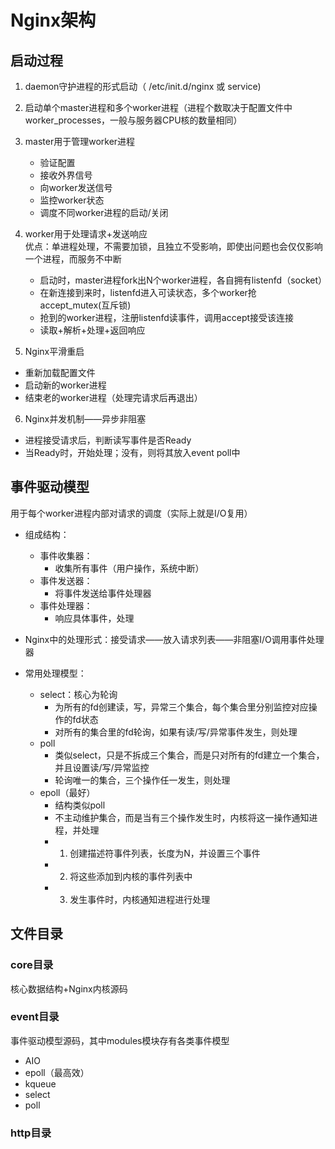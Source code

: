 # Nginx架构

## 启动过程

1. daemon守护进程的形式启动（ /etc/init.d/nginx 或 service)
2. 启动单个master进程和多个worker进程（进程个数取决于配置文件中worker_processes，一般与服务器CPU核的数量相同）
3. master用于管理worker进程
    - 验证配置
    - 接收外界信号
    - 向worker发送信号
    - 监控worker状态
    - 调度不同worker进程的启动/关闭

4. worker用于处理请求+发送响应  
优点：单进程处理，不需要加锁，且独立不受影响，即使出问题也会仅仅影响一个进程，而服务不中断  
    - 启动时，master进程fork出N个worker进程，各自拥有listenfd（socket）
    - 在新连接到来时，listenfd进入可读状态，多个worker抢accept_mutex(互斥锁)
    - 抢到的worker进程，注册listenfd读事件，调用accept接受该连接
    - 读取+解析+处理+返回响应


5. Nginx平滑重启
- 重新加载配置文件
- 启动新的worker进程
- 结束老的worker进程（处理完请求后再退出）

6. Nginx并发机制——异步非阻塞

- 进程接受请求后，判断读写事件是否Ready
- 当Ready时，开始处理；没有，则将其放入event poll中


## 事件驱动模型
用于每个worker进程内部对请求的调度（实际上就是I/O复用）
- 组成结构：
    - 事件收集器：
        - 收集所有事件（用户操作，系统中断）
    - 事件发送器：
        - 将事件发送给事件处理器
    - 事件处理器：
        - 响应具体事件，处理
- Nginx中的处理形式：接受请求——放入请求列表——非阻塞I/O调用事件处理器

- 常用处理模型：
    - select：核心为轮询
        - 为所有的fd创建读，写，异常三个集合，每个集合里分别监控对应操作的fd状态
        - 对所有的集合里的fd轮询，如果有读/写/异常事件发生，则处理
    - poll
        - 类似select，只是不拆成三个集合，而是只对所有的fd建立一个集合，并且设置读/写/异常监控
        - 轮询唯一的集合，三个操作任一发生，则处理
    - epoll（最好）
        - 结构类似poll
        - 不主动维护集合，而是当有三个操作发生时，内核将这一操作通知进程，并处理
        - 1. 创建描述符事件列表，长度为N，并设置三个事件
        - 2. 将这些添加到内核的事件列表中
        - 3. 发生事件时，内核通知进程进行处理
        
## 文件目录
### core目录
核心数据结构+Nginx内核源码

### event目录
事件驱动模型源码，其中modules模块存有各类事件模型
- AIO
- epoll（最高效）
- kqueue
- select
- poll

### http目录